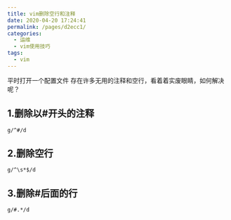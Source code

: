 ```yaml
---
title: vim删除空行和注释
date: 2020-04-20 17:24:41
permalink: /pages/d2ecc1/
categories:
  - 运维
  - vim使用技巧
tags:
  - vim
---
```

平时打开一个配置文件  存在许多无用的注释和空行，看着着实废眼睛，如何解决呢？
<!-- more -->

## 1.删除以#开头的注释
`g/^#/d`

## 2.删除空行
`g/^\s*$/d`

## 3.删除#后面的行
`g/#.*/d`
